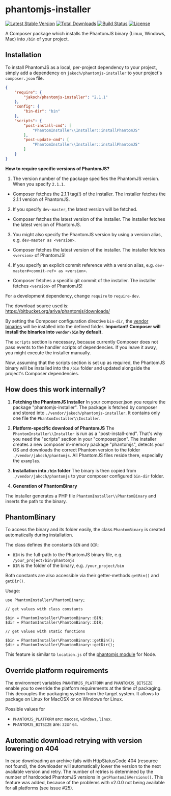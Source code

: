 phantomjs-installer
===================

[![Latest Stable Version](https://poser.pugx.org/jakoch/phantomjs-installer/version.png)](https://packagist.org/packages/jakoch/phantomjs-installer)
[![Total Downloads](https://poser.pugx.org/jakoch/phantomjs-installer/d/total.png)](https://packagist.org/packages/jakoch/phantomjs-installer)
[![Build Status](https://travis-ci.org/jakoch/phantomjs-installer.png)](https://travis-ci.org/jakoch/phantomjs-installer)
[![License](https://poser.pugx.org/jakoch/phantomjs-installer/license.png)](https://packagist.org/packages/jakoch/phantomjs-installer)

A Composer package which installs the PhantomJS binary (Linux, Windows, Mac) into `/bin` of your project.

## Installation

To install PhantomJS as a local, per-project dependency to your project, simply add a dependency on `jakoch/phantomjs-installer` to your project's `composer.json` file.


```json
{
    "require": {
        "jakoch/phantomjs-installer": "2.1.1"
    },
    "config": {
        "bin-dir": "bin"
    },
    "scripts": {
        "post-install-cmd": [
            "PhantomInstaller\\Installer::installPhantomJS"
        ],
        "post-update-cmd": [
            "PhantomInstaller\\Installer::installPhantomJS"
        ]
    }
}
```

**How to require specific versions of PhantomJS?**

1. The version number of the package specifies the PhantomJS version. When you specify `2.1.1`. 
  - Composer fetches the 2.1.1 tag(!) of the installer. The installer fetches the 2.1.1 version of PhantomJS.
2. If you specify `dev-master`, the latest version will be fetched.
  - Composer fetches the latest version of the installer. The installer fetches the latest version of PhantomJS.
3. You might also specify the PhantomJS version by using a version alias,  e.g. `dev-master as <version>`. 
  - Composer fetches the latest version of the installer. The installer fetches `<version>` of PhantomJS!
4. If you specify an explicit commit reference  with a version alias, e.g. `dev-master#<commit-ref> as <version>`.
  - Composer fetches a specific git commit of the installer. The installer fetches `<version>` of PhantomJS!

For a development dependency, change `require` to `require-dev`.

The download source used is: https://bitbucket.org/ariya/phantomjs/downloads/

By setting the Composer configuration directive `bin-dir`, the [vendor binaries](https://getcomposer.org/doc/articles/vendor-binaries.md#can-vendor-binaries-be-installed-somewhere-other-than-vendor-bin-) will be installed into the defined folder.
**Important! Composer will install the binaries into `vendor\bin` by default.**

The `scripts` section is necessary, because currently Composer does not pass events to the handler scripts of dependencies. If you leave it away, you might execute the installer manually.

Now, assuming that the scripts section is set up as required, the PhantomJS binary
will be installed into the `/bin` folder and updated alongside the project's Composer dependencies.

## How does this work internally?

1. **Fetching the PhantomJS Installer**
In your composer.json you require the package "phantomjs-installer".
The package is fetched by composer and stored into `./vendor/jakoch/phantomjs-installer`.
It contains only one file the `PhantomInstaller\\Installer`.

2. **Platform-specific download of PhantomJS**
The `PhantomInstaller\\Installer` is run as a "post-install-cmd". That's why you need the "scripts" section in your "composer.json".
The installer creates a new composer in-memory package "phantomjs",
detects your OS and downloads the correct Phantom version to the folder `./vendor/jakoch/phantomjs`.
All PhantomJS files reside there, especially the `examples`.

3. **Installation into `/bin` folder**
The binary is then copied from `./vendor/jakoch/phantomjs` to your composer configured `bin-dir` folder.

4. **Generation of PhantomBinary**

The installer generates a PHP file `PhantomInstaller\\PhantomBinary` and inserts the path to the binary.

## PhantomBinary

To access the binary and its folder easily, the class `PhantomBinary` is created automatically during installation.

The class defines the constants `BIN` and `DIR`:
  - `BIN` is the full-path to the PhantomJS binary file, e.g. `/your_project/bin/phantomjs`
  - `DIR` is the folder of the binary, e.g. `/your_project/bin`

Both constants are also accessible via their getter-methods `getBin()` and `getDir()`.

Usage:

    use PhantomInstaller\PhantomBinary;

    // get values with class constants

    $bin = PhantomInstaller\PhantomBinary::BIN;
    $dir = PhantomInstaller\PhantomBinary::DIR;

    // get values with static functions

    $bin = PhantomInstaller\PhantomBinary::getBin();
    $dir = PhantomInstaller\PhantomBinary::getDir();

This feature is similar to `location.js` of the [phantomjs module](https://github.com/Medium/phantomjs/blob/master/install.js#L93) for Node.

## Override platform requirements

The environment variables `PHANTOMJS_PLATFORM` and `PHANTOMJS_BITSIZE` enable you to override the platform requirements at the time of packaging. This decouples the packaging system from the target system. It allows to package on Linux for MacOSX or on Windows for Linux.

Possible values for
 - `PHANTOMJS_PLATFORM` are: `macosx`, `windows`, `linux`.
 - `PHANTOMJS_BITSIZE` are: `32`or `64`.

## Automatic download retrying with version lowering on 404

In case downloading an archive fails with HttpStatusCode 404 (resource not found),
the downloader will automatically lower the version to the next available version
and retry. The number of retries is determined by the number of hardcoded PhantomJS
versions in `getPhantomJSVersions()`. This feature was added, because of the problems
with v2.0.0 not being available for all platforms (see issue #25).
